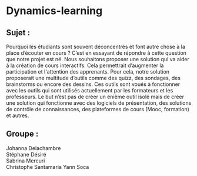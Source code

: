# Dynamics-learning

## Sujet :
Pourquoi les étudiants sont souvent déconcentrés et font autre chose à la place d’écouter en cours ? C’est en essayant de répondre à cette question que notre projet est né. 
Nous souhaitons proposer une solution qui va aider à la création de cours interactifs. Cela permettrait d’augmenter la participation et l'attention des apprenants. Pour cela, notre solution proposerait une multitude d’outils comme des quizz, des sondages, des brainstorms ou encore des dessins. Ces outils sont voués à fonctionner avec les outils qui sont utilisés actuellement par les formateurs et les professeurs. Le but n’est pas de créer un énième outil isolé mais de créer une solution qui fonctionne avec des logiciels de présentation, des solutions de contrôle de connaissances, des plateformes de cours (Mooc, formation) et autres. 

## Groupe : 
Johanna Delachambre  
Stéphane Désiré  
Sabrina Mercuri  
Christophe Santamaria 
Yann Soca
